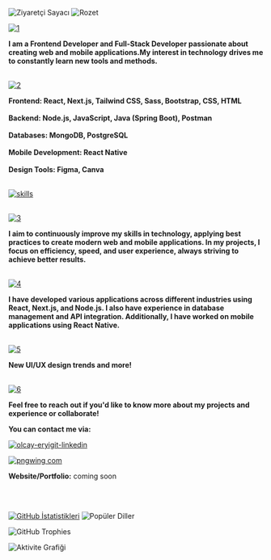 ![Ziyaretçi Sayacı](https://komarev.com/ghpvc/?username=olcayeryigit&color=red) ![Rozet](https://img.shields.io/badge/Yazılım-JavaScript-blue)

[![1](https://github.com/user-attachments/assets/b8866c72-e6fb-43f6-aed6-2fa27db7a93e)](https://github.com/olcayeryigit/olcayeryigit/blob/main/README.md)

__I am a Frontend Developer and Full-Stack Developer passionate about creating web and mobile applications.My interest in technology drives me to constantly learn new tools and methods.__
<br></br>

[![2](https://github.com/user-attachments/assets/1a4507d3-9428-4cf0-997d-afdc84730fc0)](https://github.com/olcayeryigit/olcayeryigit/blob/main/README.md)

__Frontend: React, Next.js, Tailwind CSS, Sass, Bootstrap, CSS, HTML__ 
<br/>
<br/>
__Backend: Node.js, JavaScript, Java (Spring Boot), Postman__
<br/>
<br/>
__Databases: MongoDB, PostgreSQL__
<br/>
<br/>
__Mobile Development: React Native__
<br/>
<br/>
__Design Tools: Figma, Canva__
<br/>
<br/>

[![skills](https://github.com/user-attachments/assets/1b51f8d7-6edf-40e2-a3cf-bcfb947520ff)](https://github.com/olcayeryigit/olcayeryigit/blob/main/README.md)
<br></br>

[![3](https://github.com/user-attachments/assets/b7e130e3-d8d8-4805-bf68-314bf918002c)](https://github.com/olcayeryigit/olcayeryigit/blob/main/README.md)

__I aim to continuously improve my skills in technology, applying best practices to create modern web and mobile applications. In my projects, I focus on efficiency, speed, and user experience, always striving to achieve better results.__
<br></br>

[![4](https://github.com/user-attachments/assets/9198c0d5-b038-4e12-9d21-a661cf6b9e27)](https://github.com/olcayeryigit/olcayeryigit/blob/main/README.md)

__I have developed various applications across different industries using React, Next.js, and Node.js. I also have experience in database management and API integration. Additionally, I have worked on mobile applications using React Native.__
<br></br>

[![5](https://github.com/user-attachments/assets/1b0387fd-d22b-4ea0-b3c7-a966cc7a6395)](https://github.com/olcayeryigit/olcayeryigit/blob/main/README.md)

__New UI/UX design trends and more!__
<br></br>

[![6](https://github.com/user-attachments/assets/326811eb-f626-4c5c-a3d0-791d2a475871)](https://github.com/olcayeryigit/olcayeryigit/blob/main/README.md)

__Feel free to reach out if you'd like to know more about my projects and experience or collaborate!__

__You can contact me via:__

[![olcay-eryigit-linkedin](https://github.com/user-attachments/assets/4c7335bd-3eb0-4050-ab62-93a3c6ebf683)](https://www.linkedin.com/in/olcay-eryi%C4%9Fit-oe1/)

[![pngwing com](https://github.com/user-attachments/assets/7770a1cf-663b-4a61-82d8-edebadd8458c)](https://codepen.io/olcayeryigit)


__Website/Portfolio:__ coming soon

<br></br>

[![GitHub İstatistikleri](https://github-readme-stats.vercel.app/api?username=olcayeryigit&show_icons=true&count_private=true&border_radius=30&theme=default&card_width=300)](https://github-readme-stats.vercel.app/api?username=olcayeryigit) ![Popüler Diller](https://github-readme-stats.vercel.app/api/top-langs/?username=olcayeryigit&layout=compact&theme=default&card_width=300&border_radius=30)


![GitHub Trophies](https://github-profile-trophy.vercel.app/?username=olcayeryigit&theme=default)

![Aktivite Grafiği](https://github-readme-activity-graph.vercel.app/graph?username=olcayeryigit&theme=gruvbox)







